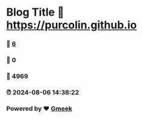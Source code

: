 # Blog Title :link: https://purcolin.github.io 
### :page_facing_up: [6](https://purcolin.github.io/tag.html) 
### :speech_balloon: 0 
### :hibiscus: 4969 
### :alarm_clock: 2024-08-06 14:38:22 
### Powered by :heart: [Gmeek](https://github.com/Meekdai/Gmeek)
